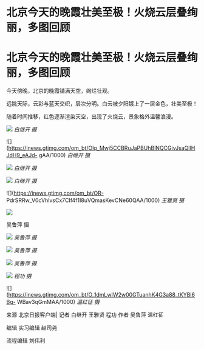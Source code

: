 # 北京今天的晚霞壮美至极！火烧云层叠绚丽，多图回顾

# 北京今天的晚霞壮美至极！火烧云层叠绚丽，多图回顾

今天傍晚，北京的晚霞铺满天空，绚烂壮观。

远眺天际，云彩与蓝天交织，层次分明。白云被夕阳镀上了一层金色，壮美至极！

随着时间推移，红色逐渐渲染天空，出现了火烧云，景象格外温馨浪漫。

![](https://inews.gtimg.com/om_bt/Oyc-q6lMwfBmNkl6BI3kqnHq3ukw69ubNGbqKkpmpWxr4AA/1000)
_白继开 摄_

![](https://inews.gtimg.com/om_bt/Olq_Mwj5CCBRuJaPBUhBlNQCGivJsaQIlHJdH9_eAJd-
gAA/1000) _白继开 摄_

![](https://inews.gtimg.com/om_bt/OzZZ_JPv_eRLhmPAYjEH0S0pSa2JeHGvFDpPSsPInZamcAA/1000)
_白继开 摄_

![](https://inews.gtimg.com/om_bt/O425TtYVl-11YhXgnmJ5u9LLwe1LBu5gw159vC3R0qQHAAA/1000)
_白继开 摄_

![](https://inews.gtimg.com/om_bt/OR-
PdrSRRw_V0cVhlvsCx7CIf4f1I8uVQmasKevCNe60QAA/1000) _王雅贤 摄_

![](https://inews.gtimg.com/om_bt/Oy-9fj7IlWw9XjF5uL1K3boVe7w9FkTyIo3NpsUX-u2OkAA/1000)

吴鲁萍 摄

![](https://inews.gtimg.com/om_bt/OCPQTbr3aqvCmbMnjOJh5nRvvHXA-6bZgW0HjmqlAtiiUAA/1000)
_吴鲁萍 摄_

![](https://inews.gtimg.com/om_bt/O1q3H39wxs1atwf5Qh_9Bk11INRtJksePz4RQbK10HEHAAA/1000)
_吴鲁萍 摄_

![](https://inews.gtimg.com/om_bt/OwYmc4VMmK4v4x-64AUUPGATwRNK_bIKTFjoxyjDvYt-4AA/1000)
_吴鲁萍 摄_

![](https://inews.gtimg.com/om_bt/OBnK9gJzkI_UpDZ_SDIq4vz4QUv7PDWmW67EPsD0eZ4iwAA/1000)
_程功 摄_

![](https://inews.gtimg.com/om_bt/O_1dmLwIW2w00GTuanhK4G3a88_tKYBl6Bg-
WBav3qGmMAA/1000) _温红征 摄_

来源 北京日报客户端| 记者 白继开 王雅贤 程功 作者 吴鲁萍 温红征

编辑 实习编辑 赵司尧

流程编辑 刘伟利

